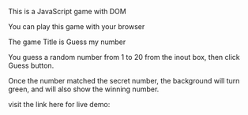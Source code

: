 This is a JavaScript game with DOM

You can play this game with your browser

The game Title is Guess my number

You guess a random number from 1 to 20 from the inout box, then click Guess button. 

Once the number matched the secret number, the background will turn green, and will also show the winning number.

visit the link here for live demo: 
